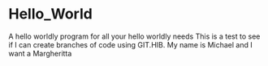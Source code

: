 # Hello_World
A hello worldly program for all your hello worldly needs
This is a test to see if I can create branches of code using GIT.HIB. My name is Michael and I want a Margheritta
